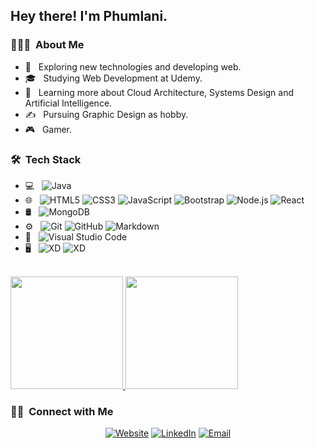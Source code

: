 <h2> Hey there! I'm Phumlani.</h2>

<h3> 👨🏻‍💻 &nbsp;About Me </h3>

- 🤔 &nbsp; Exploring new technologies and developing web.
- 🎓 &nbsp; Studying Web Development at Udemy.
- 🌱 &nbsp; Learning more about Cloud Architecture, Systems Design and Artificial Intelligence.
- ✍️ &nbsp; Pursuing Graphic Design  as hobby.
- 🎮 &nbsp; Gamer.

<h3> 🛠 &nbsp;Tech Stack</h3>

- 💻 &nbsp;
  ![Java](https://img.shields.io/badge/-Java-333333?style=flat&logo=Java&logoColor=007396)
- 🌐 &nbsp;
  ![HTML5](https://img.shields.io/badge/-HTML5-333333?style=flat&logo=HTML5)
  ![CSS3](https://img.shields.io/badge/-CSS-333333?style=flat&logo=CSS3&logoColor=1572B6)
  ![JavaScript](https://img.shields.io/badge/-JavaScript-333333?style=flat&logo=javascript)
  ![Bootstrap](https://img.shields.io/badge/-Bootstrap-333333?style=flat&logo=bootstrap&logoColor=563D7C)
  ![Node.js](https://img.shields.io/badge/-Node.js-333333?style=flat&logo=node.js)
  ![React](https://img.shields.io/badge/-React-333333?style=flat&logo=react)
- 🛢 &nbsp;
  ![MongoDB](https://img.shields.io/badge/-MongoDB-333333?style=flat&logo=mongodb)
- ⚙️ &nbsp;
  ![Git](https://img.shields.io/badge/-Git-333333?style=flat&logo=git)
  ![GitHub](https://img.shields.io/badge/-GitHub-333333?style=flat&logo=github)
  ![Markdown](https://img.shields.io/badge/-Markdown-333333?style=flat&logo=markdown)
- 🔧 &nbsp;
  ![Visual Studio Code](https://img.shields.io/badge/-Visual%20Studio%20Code-333333?style=flat&logo=visual-studio-code&logoColor=007ACC)
- 🖥 &nbsp;
  ![XD](https://img.shields.io/badge/-XD-333333?style=flat&logo=adobe-xd)
  ![XD](https://img.shields.io/badge/-figma-333333?style=flat&logo=figma)


<br/>

<a href="https://github.com/PhumlaniDev">
  <img height="180em" src="https://github-readme-stats.vercel.app/api?username=PhumlaniDev&theme=buefy&show_icons=true" />
  <img height="180em" src="https://github-readme-stats.vercel.app/api/top-langs/?username=PhumlaniDev&theme=buefy&layout=compact" />
</a>

<br/>

<h3> 🤝🏻 &nbsp;Connect with Me </h3>

<p align="center">
<a href="https://aphumlani.netlify.app/"><img alt="Website" src="https://img.shields.io/badge/Website-aphumlani.netlify.app-blue?style=flat-square&logo=google-chrome"></a>
<a href="https://www.linkedin.com/in/phumlani-arendse/"><img alt="LinkedIn" src="https://img.shields.io/badge/LinkedIn-Phumlani%20Arendse-blue?style=flat-square&logo=linkedin"></a>
<a href="mailto:arendsephumlani@gmail.com"><img alt="Email" src="https://img.shields.io/badge/Email-arendsephumlani@gmail.com-blue?style=flat-square&logo=gmail"></a>
</p>
